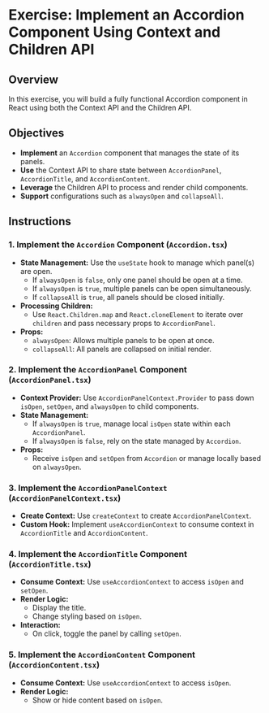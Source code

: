 # Exercise: Implement an Accordion Component Using Context and Children API

## Overview

In this exercise, you will build a fully functional Accordion component in React using both the Context API and the Children API.

## Objectives

- **Implement** an `Accordion` component that manages the state of its panels.
- **Use** the Context API to share state between `AccordionPanel`, `AccordionTitle`, and `AccordionContent`.
- **Leverage** the Children API to process and render child components.
- **Support** configurations such as `alwaysOpen` and `collapseAll`.

## Instructions

### 1. Implement the `Accordion` Component (`Accordion.tsx`)

- **State Management:** Use the `useState` hook to manage which panel(s) are open.
  - If `alwaysOpen` is `false`, only one panel should be open at a time.
  - If `alwaysOpen` is `true`, multiple panels can be open simultaneously.
  - If `collapseAll` is `true`, all panels should be closed initially.
- **Processing Children:**
  - Use `React.Children.map` and `React.cloneElement` to iterate over `children` and pass necessary props to `AccordionPanel`.
- **Props:**
  - `alwaysOpen`: Allows multiple panels to be open at once.
  - `collapseAll`: All panels are collapsed on initial render.

### 2. Implement the `AccordionPanel` Component (`AccordionPanel.tsx`)

- **Context Provider:** Use `AccordionPanelContext.Provider` to pass down `isOpen`, `setOpen`, and `alwaysOpen` to child components.
- **State Management:**
  - If `alwaysOpen` is `true`, manage local `isOpen` state within each `AccordionPanel`.
  - If `alwaysOpen` is `false`, rely on the state managed by `Accordion`.
- **Props:**
  - Receive `isOpen` and `setOpen` from `Accordion` or manage locally based on `alwaysOpen`.

### 3. Implement the `AccordionPanelContext` (`AccordionPanelContext.tsx`)

- **Create Context:** Use `createContext` to create `AccordionPanelContext`.
- **Custom Hook:** Implement `useAccordionContext` to consume context in `AccordionTitle` and `AccordionContent`.

### 4. Implement the `AccordionTitle` Component (`AccordionTitle.tsx`)

- **Consume Context:** Use `useAccordionContext` to access `isOpen` and `setOpen`.
- **Render Logic:**
  - Display the title.
  - Change styling based on `isOpen`.
- **Interaction:**
  - On click, toggle the panel by calling `setOpen`.

### 5. Implement the `AccordionContent` Component (`AccordionContent.tsx`)

- **Consume Context:** Use `useAccordionContext` to access `isOpen`.
- **Render Logic:**
  - Show or hide content based on `isOpen`.
